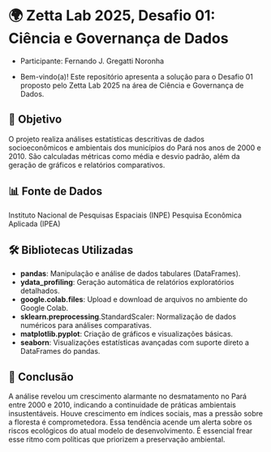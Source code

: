 # 🌍 Zetta Lab 2025, Desafio 01: Ciência e Governança de Dados
* Participante: Fernando J. Gregatti Noronha

* Bem-vindo(a)! Este repositório apresenta a solução para o Desafio 01 proposto pelo Zetta Lab 2025 na área de Ciência e Governança de Dados.

## 🎯 Objetivo
O projeto realiza análises estatísticas descritivas de dados socioeconômicos e ambientais dos municípios do Pará nos anos de 2000 e 2010. 
São calculadas métricas como média e desvio padrão, além da geração de gráficos e relatórios comparativos.

## 📊 Fonte de Dados
Instituto Nacional de Pesquisas Espaciais (INPE)
Pesquisa Econômica Aplicada (IPEA)

## 🛠️ Bibliotecas Utilizadas

- **pandas**: Manipulação e análise de dados tabulares (DataFrames).
- **ydata_profiling**: Geração automática de relatórios exploratórios detalhados.
- **google.colab.files**: Upload e download de arquivos no ambiente do Google Colab.
- **sklearn.preprocessing**.StandardScaler: Normalização de dados numéricos para análises comparativas.
- **matplotlib.pyplot**: Criação de gráficos e visualizações básicas.
- **seaborn**: Visualizações estatísticas avançadas com suporte direto a DataFrames do pandas.

## 💬 Conclusão
A análise revelou um crescimento alarmante no desmatamento no Pará entre 2000 e 2010, indicando a continuidade de práticas ambientais insustentáveis. 
Houve crescimento em índices sociais, mas a pressão sobre a floresta é comprometedora. Essa tendência acende um alerta sobre os riscos ecológicos do atual modelo de desenvolvimento. 
É essencial frear esse ritmo com políticas que priorizem a preservação ambiental.
